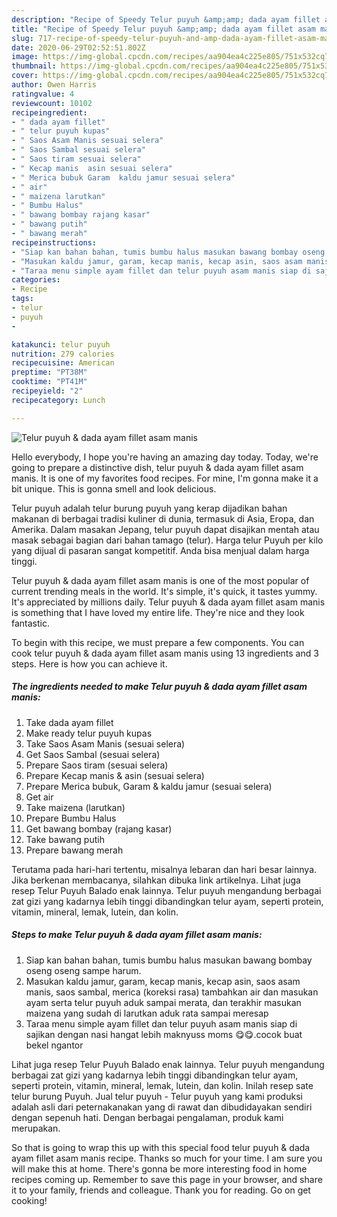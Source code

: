 ```yaml
---
description: "Recipe of Speedy Telur puyuh &amp;amp; dada ayam fillet asam manis"
title: "Recipe of Speedy Telur puyuh &amp;amp; dada ayam fillet asam manis"
slug: 717-recipe-of-speedy-telur-puyuh-and-amp-dada-ayam-fillet-asam-manis
date: 2020-06-29T02:52:51.802Z
image: https://img-global.cpcdn.com/recipes/aa904ea4c225e805/751x532cq70/telur-puyuh-dada-ayam-fillet-asam-manis-foto-resep-utama.jpg
thumbnail: https://img-global.cpcdn.com/recipes/aa904ea4c225e805/751x532cq70/telur-puyuh-dada-ayam-fillet-asam-manis-foto-resep-utama.jpg
cover: https://img-global.cpcdn.com/recipes/aa904ea4c225e805/751x532cq70/telur-puyuh-dada-ayam-fillet-asam-manis-foto-resep-utama.jpg
author: Owen Harris
ratingvalue: 4
reviewcount: 10102
recipeingredient:
- " dada ayam fillet"
- " telur puyuh kupas"
- " Saos Asam Manis sesuai selera"
- " Saos Sambal sesuai selera"
- " Saos tiram sesuai selera"
- " Kecap manis  asin sesuai selera"
- " Merica bubuk Garam  kaldu jamur sesuai selera"
- " air"
- " maizena larutkan"
- " Bumbu Halus"
- " bawang bombay rajang kasar"
- " bawang putih"
- " bawang merah"
recipeinstructions:
- "Siap kan bahan bahan, tumis bumbu halus masukan bawang bombay oseng oseng sampe harum."
- "Masukan kaldu jamur, garam, kecap manis, kecap asin, saos asam manis, saos sambal, merica (koreksi rasa) tambahkan air dan masukan ayam serta telur puyuh aduk sampai merata, dan terakhir masukan maizena yang sudah di larutkan aduk rata sampai meresap"
- "Taraa menu simple ayam fillet dan telur puyuh asam manis siap di sajikan dengan nasi hangat lebih maknyuss moms 😋😋.cocok buat bekel ngantor"
categories:
- Recipe
tags:
- telur
- puyuh
- 

katakunci: telur puyuh  
nutrition: 279 calories
recipecuisine: American
preptime: "PT38M"
cooktime: "PT41M"
recipeyield: "2"
recipecategory: Lunch

---
```



![Telur puyuh &amp; dada ayam fillet asam manis](https://img-global.cpcdn.com/recipes/aa904ea4c225e805/751x532cq70/telur-puyuh-dada-ayam-fillet-asam-manis-foto-resep-utama.jpg)

Hello everybody, I hope you're having an amazing day today. Today, we're going to prepare a distinctive dish, telur puyuh &amp; dada ayam fillet asam manis. It is one of my favorites food recipes. For mine, I'm gonna make it a bit unique. This is gonna smell and look delicious.

Telur puyuh adalah telur burung puyuh yang kerap dijadikan bahan makanan di berbagai tradisi kuliner di dunia, termasuk di Asia, Eropa, dan Amerika. Dalam masakan Jepang, telur puyuh dapat disajikan mentah atau masak sebagai bagian dari bahan tamago (telur). Harga telur Puyuh per kilo yang dijual di pasaran sangat kompetitif. Anda bisa menjual dalam harga tinggi.

Telur puyuh &amp; dada ayam fillet asam manis is one of the most popular of current trending meals in the world. It's simple, it's quick, it tastes yummy. It's appreciated by millions daily. Telur puyuh &amp; dada ayam fillet asam manis is something that I have loved my entire life. They're nice and they look fantastic.


To begin with this recipe, we must prepare a few components. You can cook telur puyuh &amp; dada ayam fillet asam manis using 13 ingredients and 3 steps. Here is how you can achieve it.

<!--inarticleads1-->

##### The ingredients needed to make Telur puyuh &amp; dada ayam fillet asam manis:

1. Take  dada ayam fillet
1. Make ready  telur puyuh kupas
1. Take  Saos Asam Manis (sesuai selera)
1. Get  Saos Sambal (sesuai selera)
1. Prepare  Saos tiram (sesuai selera)
1. Prepare  Kecap manis &amp; asin (sesuai selera)
1. Prepare  Merica bubuk, Garam &amp; kaldu jamur (sesuai selera)
1. Get  air
1. Take  maizena (larutkan)
1. Prepare  Bumbu Halus
1. Get  bawang bombay (rajang kasar)
1. Take  bawang putih
1. Prepare  bawang merah


Terutama pada hari-hari tertentu, misalnya lebaran dan hari besar lainnya. Jika berkenan membacanya, silahkan dibuka link artikelnya. Lihat juga resep Telur Puyuh Balado enak lainnya. Telur puyuh mengandung berbagai zat gizi yang kadarnya lebih tinggi dibandingkan telur ayam, seperti protein, vitamin, mineral, lemak, lutein, dan kolin. 

<!--inarticleads2-->

##### Steps to make Telur puyuh &amp; dada ayam fillet asam manis:

1. Siap kan bahan bahan, tumis bumbu halus masukan bawang bombay oseng oseng sampe harum.
1. Masukan kaldu jamur, garam, kecap manis, kecap asin, saos asam manis, saos sambal, merica (koreksi rasa) tambahkan air dan masukan ayam serta telur puyuh aduk sampai merata, dan terakhir masukan maizena yang sudah di larutkan aduk rata sampai meresap
1. Taraa menu simple ayam fillet dan telur puyuh asam manis siap di sajikan dengan nasi hangat lebih maknyuss moms 😋😋.cocok buat bekel ngantor


Lihat juga resep Telur Puyuh Balado enak lainnya. Telur puyuh mengandung berbagai zat gizi yang kadarnya lebih tinggi dibandingkan telur ayam, seperti protein, vitamin, mineral, lemak, lutein, dan kolin. Inilah resep sate telur burung Puyuh. Jual telur puyuh - Telur puyuh yang kami produksi adalah asli dari peternakanakan yang di rawat dan dibudidayakan sendiri dengan sepenuh hati. Dengan berbagai pengalaman, produk kami merupakan. 

So that is going to wrap this up with this special food telur puyuh &amp; dada ayam fillet asam manis recipe. Thanks so much for your time. I am sure you will make this at home. There's gonna be more interesting food in home recipes coming up. Remember to save this page in your browser, and share it to your family, friends and colleague. Thank you for reading. Go on get cooking!
